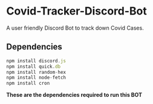 # Covid-Tracker-Discord-Bot
A user friendly Discord Bot to track down Covid Cases.


## Dependencies
```javascript
npm install discord.js
npm install quick.db
npm install random-hex
npm install node-fetch
npm install cron
```

**These are the dependencies required to run this BOT**

